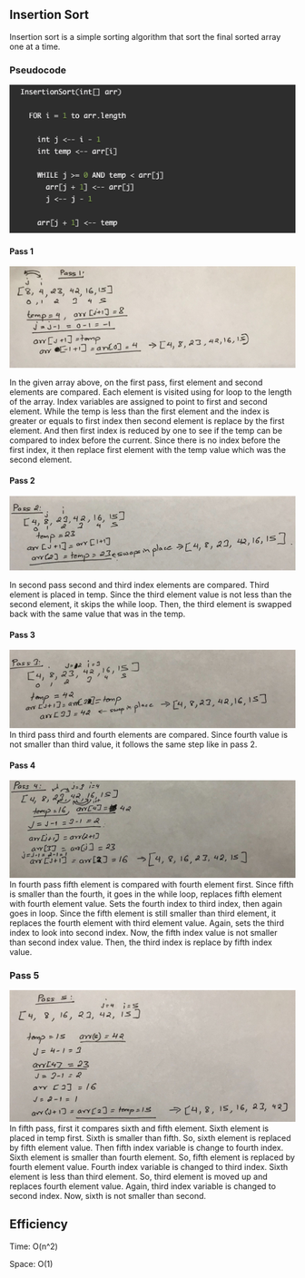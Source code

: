 ## Insertion Sort

Insertion sort is a simple sorting algorithm that sort the final sorted array one at a time.

### Pseudocode
![pseudocode](../../assets/insertionSort/pseudocode.png)

#### Pass 1
![Pass1](../../assets/insertionSort/pass1.jpg)

In the given array above, on the first pass, first element and second elements are compared. Each element is visited using 
for loop to the length of the array. Index variables are assigned to point to first and second element. While the temp is less 
than the first element and the index is greater or equals to first index then second element is replace by the first element. And 
then first index is reduced by one to see if the temp can be compared to index before the current. Since there is no index 
before the first index, it then replace first element with the temp value which was the second element.

#### Pass 2
![Pass2](../../assets/insertionSort/pass2.jpg)

In second pass second and third index elements are compared. Third element is placed in temp. Since the third element 
value is not less than the second element, it skips the while loop. Then, the third element is swapped back with the 
same value that was in the temp.

#### Pass 3
![Pass3](../../assets/insertionSort/pass3.jpg)
In third pass third and fourth elements are compared. Since fourth value is not smaller than third value, it follows 
the same step like in pass 2. 

#### Pass 4
![Pass4](../../assets/insertionSort/pass4.jpg)
In fourth pass fifth element is compared with fourth element first. Since fifth is smaller than the fourth, it goes 
in the while loop, replaces fifth element with fourth element value. Sets the fourth index to third index, then again
goes in loop. Since the fifth element is still smaller than third element, it replaces the fourth element with third 
element value. Again, sets the third index to look into second index. Now, the fifth index value is not smaller than
second index value. Then, the third index is replace by fifth index value.

### Pass 5
![Pass5](../../assets/insertionSort/pass5.jpg)
In fifth pass, first it compares sixth and fifth element. Sixth element is placed in temp first. Sixth is smaller than
fifth. So, sixth element is replaced by fifth element value. Then fifth index variable is change to fourth index.
Sixth element is smaller than fourth element. So, fifth element is replaced by fourth element value. Fourth index variable 
is changed to third index. Sixth element is less than third element. So, third element is moved up and replaces fourth 
element value. Again, third index variable is changed to second index. Now, sixth is not smaller than second. 

## Efficiency

Time: O(n^2) 

Space: O(1)






